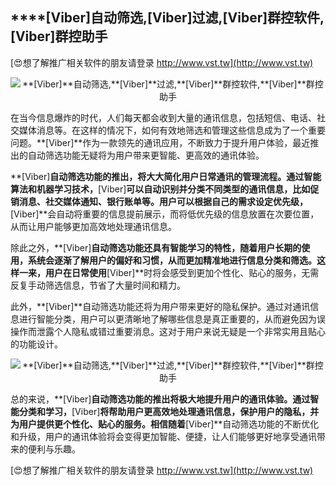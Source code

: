 ## ****[Viber]**自动筛选,**[Viber]**过滤,**[Viber]**群控软件,**[Viber]**群控助手**

[😍想了解推广相关软件的朋友请登录 http://www.vst.tw](http://www.vst.tw)

 <center><img src="https://vst.tw/MP4/tuiguang/png/5.png" alt="**[Viber]**自动筛选,**[Viber]**过滤,**[Viber]**群控软件,**[Viber]**群控助手"></center>

在当今信息爆炸的时代，人们每天都会收到大量的通讯信息，包括短信、电话、社交媒体消息等。在这样的情况下，如何有效地筛选和管理这些信息成为了一个重要问题。**[Viber]**作为一款领先的通讯应用，不断致力于提升用户体验，最近推出的自动筛选功能无疑将为用户带来更智能、更高效的通讯体验。

**[Viber]**自动筛选功能的推出，将大大简化用户日常通讯的管理流程。通过智能算法和机器学习技术，**[Viber]**可以自动识别并分类不同类型的通讯信息，比如促销消息、社交媒体通知、银行账单等。用户可以根据自己的需求设定优先级，**[Viber]**会自动将重要的信息提前展示，而将低优先级的信息放置在次要位置，从而让用户能够更加高效地处理通讯信息。

除此之外，**[Viber]**自动筛选功能还具有智能学习的特性，随着用户长期的使用，系统会逐渐了解用户的偏好和习惯，从而更加精准地进行信息分类和筛选。这样一来，用户在日常使用**[Viber]**时将会感受到更加个性化、贴心的服务，无需反复手动筛选信息，节省了大量时间和精力。

此外，**[Viber]**自动筛选功能还将为用户带来更好的隐私保护。通过对通讯信息进行智能分类，用户可以更清晰地了解哪些信息是真正重要的，从而避免因为误操作而泄露个人隐私或错过重要消息。这对于用户来说无疑是一个非常实用且贴心的功能设计。

 <center><img src="https://vst.tw/MP4/tuiguang/png/5.png" alt="**[Viber]**自动筛选,**[Viber]**过滤,**[Viber]**群控软件,**[Viber]**群控助手"></center>

总的来说，**[Viber]**自动筛选功能的推出将极大地提升用户的通讯体验。通过智能分类和学习，**[Viber]**将帮助用户更高效地处理通讯信息，保护用户的隐私，并为用户提供更个性化、贴心的服务。相信随着**[Viber]**自动筛选功能的不断优化和升级，用户的通讯体验将会变得更加智能、便捷，让人们能够更好地享受通讯带来的便利与乐趣。

[😍想了解推广相关软件的朋友请登录 http://www.vst.tw](http://www.vst.tw)




